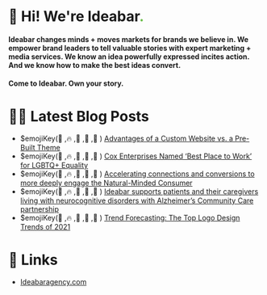 # 👋 Hi! We're Ideabar<span style="color:#6bbe4a">.</span>

#### Ideabar changes minds + moves markets for brands we believe in. We empower brand leaders to tell valuable stories with expert marketing + media services. We know an idea powerfully expressed incites action. And we know how to make the best ideas convert.
#### Come to Ideabar. Own your story.

# 👩‍💻  Latest Blog Posts
<!-- BLOG-POST-LIST:START -->
 - $emojiKey(💯 ,🔥 ,💫 ,🚀 ,🌮 ) [Advantages of a Custom Website vs. a Pre-Built Theme](https://ideabaragency.com/advantages-of-a-custom-website-vs-a-pre-built-theme/)
 - $emojiKey(💯 ,🔥 ,💫 ,🚀 ,🌮 ) [Cox Enterprises Named ‘Best Place to Work’ for LGBTQ+ Equality](https://ideabaragency.com/cox-enterprises-named-best-place-to-work-for-lgbtq-equality/)
 - $emojiKey(💯 ,🔥 ,💫 ,🚀 ,🌮 ) [Accelerating connections and conversions to more deeply engage the Natural-Minded Consumer](https://ideabaragency.com/accelerating-connections-and-conversions-to-more-deeply-engage-the-natural-minded-consumer/)
 - $emojiKey(💯 ,🔥 ,💫 ,🚀 ,🌮 ) [Ideabar supports patients and their caregivers living with neurocognitive disorders with Alzheimer’s Community Care partnership](https://ideabaragency.com/alzheimers-community-care-partnership/)
 - $emojiKey(💯 ,🔥 ,💫 ,🚀 ,🌮 ) [Trend Forecasting: The Top Logo Design Trends of 2021](https://ideabaragency.com/trend-forecasting-the-top-logo-design-trends-of-2021/)<!-- BLOG-POST-LIST:END -->

# 🔗  Links
- [Ideabaragency.com](https://ideabaragency.com)
